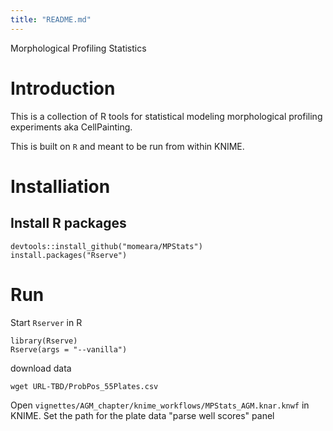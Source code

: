 ```yaml
---
title: "README.md"
---
```



Morphological Profiling Statistics

# Introduction

This is a collection of R tools for statistical modeling morphological profiling experiments aka CellPainting.

This is built on `R` and meant to be run from within KNIME.

# Installiation

## Install R packages

    devtools::install_github("momeara/MPStats")
    install.packages("Rserve")

# Run

Start `Rserver` in R

    library(Rserve)
    Rserve(args = "--vanilla")

download data

    wget URL-TBD/ProbPos_55Plates.csv

Open `vignettes/AGM_chapter/knime_workflows/MPStats_AGM.knar.knwf` in KNIME. Set the path for the plate data "parse well scores" panel

    



    